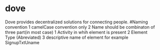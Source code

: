 # dove
Dove provides decentralized solutions for connecting people. 
#Naming convention
  1 camelCase convention only
  2 Name should be combinaton of three part(in most case)
    1 Activity in whih element is present
    2 Element Type (Abreviated)
    3 descriptive name of element
    for example SignupTxtUname
